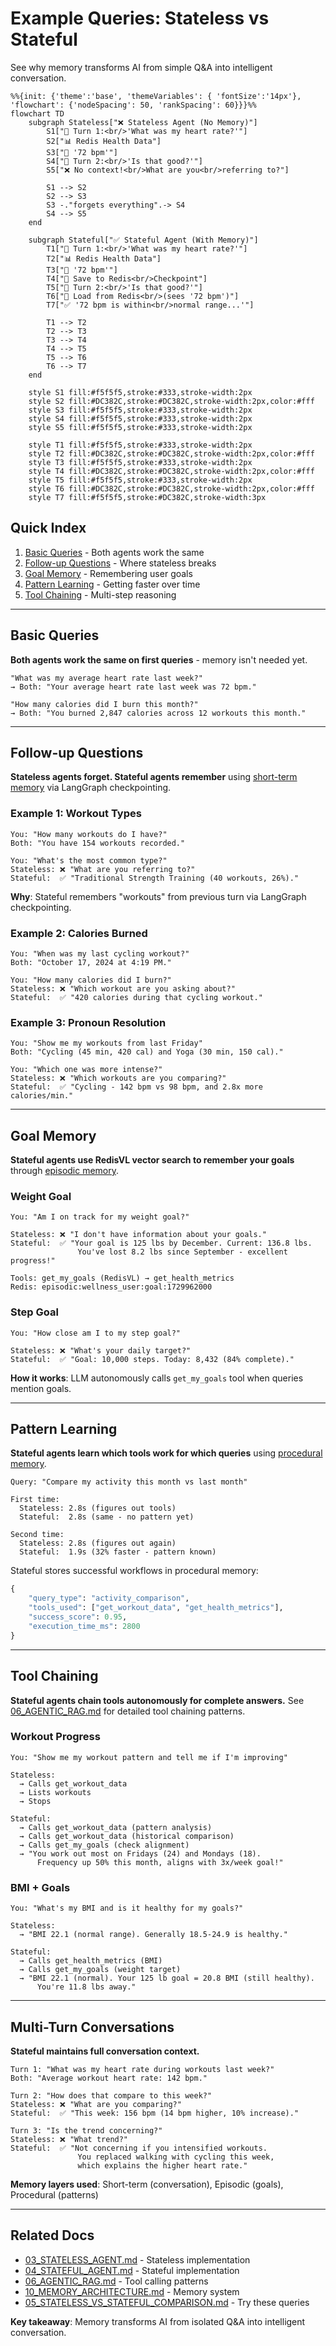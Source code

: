 # Example Queries: Stateless vs Stateful

See why memory transforms AI from simple Q&A into intelligent conversation.

```mermaid
%%{init: {'theme':'base', 'themeVariables': { 'fontSize':'14px'}, 'flowchart': {'nodeSpacing': 50, 'rankSpacing': 60}}}%%
flowchart TD
    subgraph Stateless["❌ Stateless Agent (No Memory)"]
        S1["👤 Turn 1:<br/>'What was my heart rate?'"]
        S2["📊 Redis Health Data"]
        S3["💬 '72 bpm'"]
        S4["👤 Turn 2:<br/>'Is that good?'"]
        S5["❌ No context!<br/>What are you<br/>referring to?"]

        S1 --> S2
        S2 --> S3
        S3 -."forgets everything".-> S4
        S4 --> S5
    end

    subgraph Stateful["✅ Stateful Agent (With Memory)"]
        T1["👤 Turn 1:<br/>'What was my heart rate?'"]
        T2["📊 Redis Health Data"]
        T3["💬 '72 bpm'"]
        T4["💾 Save to Redis<br/>Checkpoint"]
        T5["👤 Turn 2:<br/>'Is that good?'"]
        T6["💾 Load from Redis<br/>(sees '72 bpm')"]
        T7["✅ '72 bpm is within<br/>normal range...'"]

        T1 --> T2
        T2 --> T3
        T3 --> T4
        T4 --> T5
        T5 --> T6
        T6 --> T7
    end

    style S1 fill:#f5f5f5,stroke:#333,stroke-width:2px
    style S2 fill:#DC382C,stroke:#DC382C,stroke-width:2px,color:#fff
    style S3 fill:#f5f5f5,stroke:#333,stroke-width:2px
    style S4 fill:#f5f5f5,stroke:#333,stroke-width:2px
    style S5 fill:#f5f5f5,stroke:#333,stroke-width:2px

    style T1 fill:#f5f5f5,stroke:#333,stroke-width:2px
    style T2 fill:#DC382C,stroke:#DC382C,stroke-width:2px,color:#fff
    style T3 fill:#f5f5f5,stroke:#333,stroke-width:2px
    style T4 fill:#DC382C,stroke:#DC382C,stroke-width:2px,color:#fff
    style T5 fill:#f5f5f5,stroke:#333,stroke-width:2px
    style T6 fill:#DC382C,stroke:#DC382C,stroke-width:2px,color:#fff
    style T7 fill:#f5f5f5,stroke:#DC382C,stroke-width:3px
```

## Quick Index

1. [Basic Queries](#basic-queries) - Both agents work the same
2. [Follow-up Questions](#follow-up-questions) - Where stateless breaks
3. [Goal Memory](#goal-memory) - Remembering user goals
4. [Pattern Learning](#pattern-learning) - Getting faster over time
5. [Tool Chaining](#tool-chaining) - Multi-step reasoning

---

## Basic Queries

**Both agents work the same on first queries** - memory isn't needed yet.

```
"What was my average heart rate last week?"
→ Both: "Your average heart rate last week was 72 bpm."

"How many calories did I burn this month?"
→ Both: "You burned 2,847 calories across 12 workouts this month."
```

---

## Follow-up Questions

**Stateless agents forget. Stateful agents remember** using [short-term memory](10_MEMORY_ARCHITECTURE.md#1%EF%B8%8F%E2%83%A3-short-term-memory) via LangGraph checkpointing.

### Example 1: Workout Types

```
You: "How many workouts do I have?"
Both: "You have 154 workouts recorded."

You: "What's the most common type?"
Stateless: ❌ "What are you referring to?"
Stateful:  ✅ "Traditional Strength Training (40 workouts, 26%)."
```

**Why**: Stateful remembers "workouts" from previous turn via LangGraph checkpointing.

### Example 2: Calories Burned

```
You: "When was my last cycling workout?"
Both: "October 17, 2024 at 4:19 PM."

You: "How many calories did I burn?"
Stateless: ❌ "Which workout are you asking about?"
Stateful:  ✅ "420 calories during that cycling workout."
```

### Example 3: Pronoun Resolution

```
You: "Show me my workouts from last Friday"
Both: "Cycling (45 min, 420 cal) and Yoga (30 min, 150 cal)."

You: "Which one was more intense?"
Stateless: ❌ "Which workouts are you comparing?"
Stateful:  ✅ "Cycling - 142 bpm vs 98 bpm, and 2.8x more calories/min."
```

---

## Goal Memory

**Stateful agents use RedisVL vector search to remember your goals** through [episodic memory](10_MEMORY_ARCHITECTURE.md#2%EF%B8%8F%E2%83%A3-episodic-memory).

### Weight Goal

```
You: "Am I on track for my weight goal?"

Stateless: ❌ "I don't have information about your goals."
Stateful:  ✅ "Your goal is 125 lbs by December. Current: 136.8 lbs.
               You've lost 8.2 lbs since September - excellent progress!"

Tools: get_my_goals (RedisVL) → get_health_metrics
Redis: episodic:wellness_user:goal:1729962000
```

### Step Goal

```
You: "How close am I to my step goal?"

Stateless: ❌ "What's your daily target?"
Stateful:  ✅ "Goal: 10,000 steps. Today: 8,432 (84% complete)."
```

**How it works**: LLM autonomously calls `get_my_goals` tool when queries mention goals.

---

## Pattern Learning

**Stateful agents learn which tools work for which queries** using [procedural memory](10_MEMORY_ARCHITECTURE.md#3%EF%B8%8F%E2%83%A3-procedural-memory).

```
Query: "Compare my activity this month vs last month"

First time:
  Stateless: 2.8s (figures out tools)
  Stateful:  2.8s (same - no pattern yet)

Second time:
  Stateless: 2.8s (figures out again)
  Stateful:  1.9s (32% faster - pattern known)
```

Stateful stores successful workflows in procedural memory:

```python
{
    "query_type": "activity_comparison",
    "tools_used": ["get_workout_data", "get_health_metrics"],
    "success_score": 0.95,
    "execution_time_ms": 2800
}
```

---

## Tool Chaining

**Stateful agents chain tools autonomously for complete answers.** See [06_AGENTIC_RAG.md](06_AGENTIC_RAG.md) for detailed tool chaining patterns.

### Workout Progress

```
You: "Show me my workout pattern and tell me if I'm improving"

Stateless:
  → Calls get_workout_data
  → Lists workouts
  → Stops

Stateful:
  → Calls get_workout_data (pattern analysis)
  → Calls get_workout_data (historical comparison)
  → Calls get_my_goals (check alignment)
  → "You work out most on Fridays (24) and Mondays (18).
      Frequency up 50% this month, aligns with 3x/week goal!"
```

### BMI + Goals

```
You: "What's my BMI and is it healthy for my goals?"

Stateless:
  → "BMI 22.1 (normal range). Generally 18.5-24.9 is healthy."

Stateful:
  → Calls get_health_metrics (BMI)
  → Calls get_my_goals (weight target)
  → "BMI 22.1 (normal). Your 125 lb goal = 20.8 BMI (still healthy).
      You're 11.8 lbs away."
```

---

## Multi-Turn Conversations

**Stateful maintains full conversation context.**

```
Turn 1: "What was my heart rate during workouts last week?"
Both: "Average workout heart rate: 142 bpm."

Turn 2: "How does that compare to this week?"
Stateless: ❌ "What are you comparing?"
Stateful:  ✅ "This week: 156 bpm (14 bpm higher, 10% increase)."

Turn 3: "Is the trend concerning?"
Stateless: ❌ "What trend?"
Stateful:  ✅ "Not concerning if you intensified workouts.
               You replaced walking with cycling this week,
               which explains the higher heart rate."
```

**Memory layers used**: Short-term (conversation), Episodic (goals), Procedural (patterns)

---

## Related Docs

- [03_STATELESS_AGENT.md](03_STATELESS_AGENT.md) - Stateless implementation
- [04_STATEFUL_AGENT.md](04_STATEFUL_AGENT.md) - Stateful implementation
- [06_AGENTIC_RAG.md](06_AGENTIC_RAG.md) - Tool calling patterns
- [10_MEMORY_ARCHITECTURE.md](10_MEMORY_ARCHITECTURE.md) - Memory system
- [05_STATELESS_VS_STATEFUL_COMPARISON.md](05_STATELESS_VS_STATEFUL_COMPARISON.md) - Try these queries

**Key takeaway**: Memory transforms AI from isolated Q&A into intelligent conversation.

